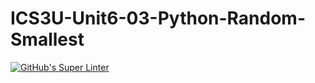 # ICS3U-Unit6-03-Python-Random-Smallest

[![GitHub's Super Linter](https://github.com/matthew-meech/ICS3U-Unit6-03-Python-Random-Smallest/workflows/GitHub's%20Super%20Linter/badge.svg)](https://github.com/matthew-meech/ICS3U-Unit6-03-Python-Random-Smallest/actions)
